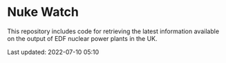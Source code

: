 # Nuke Watch

This repository includes code for retrieving the latest information available on the output of EDF nuclear power plants in the UK.

Last updated: 2022-07-10 05:10